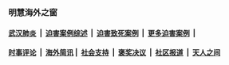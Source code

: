
### 明慧海外之窗

####  [武汉肺炎](indexes/365.md?t=06100101) &nbsp;|&nbsp;  [迫害案例综述](indexes/328.md?t=06100101) &nbsp;|&nbsp; [迫害致死案例](indexes/277.md?t=06100101)  &nbsp;|&nbsp; [更多迫害案例](indexes/81.md?t=06100101)  &nbsp;|&nbsp; 
####  [时事评论](indexes/19.md?t=06100101) &nbsp;|&nbsp; [海外简讯](indexes/245.md?t=06100101)&nbsp;|&nbsp;  [社会支持](indexes/140.md?t=06100101) &nbsp;|&nbsp; [褒奖决议](indexes/282.md?t=06100101) &nbsp;|&nbsp; [社区报道](indexes/91.md?t=06100101)  &nbsp;|&nbsp; [天人之间](indexes/78.md?t=06100101) 


